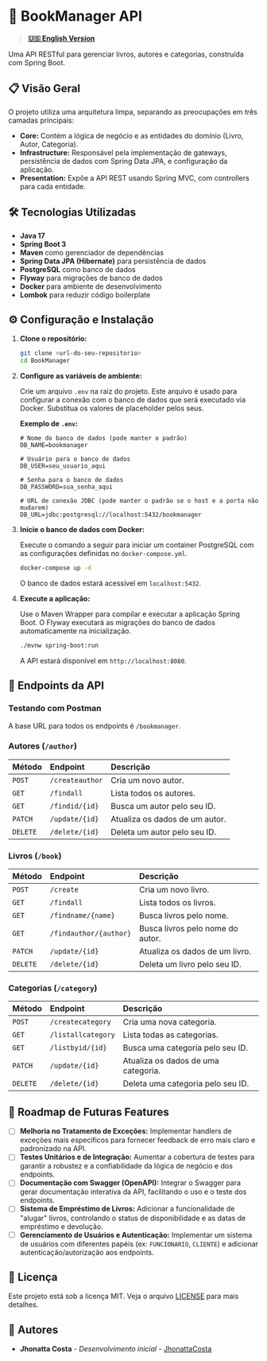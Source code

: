 # 📖 BookManager API

> **[🇺🇸 English Version](README.md)**

Uma API RESTful para gerenciar livros, autores e categorias, construída com Spring Boot.

## 📋 Visão Geral

O projeto utiliza uma arquitetura limpa, separando as preocupações em três camadas principais:

-   **Core:** Contém a lógica de negócio e as entidades do domínio (Livro, Autor, Categoria).
-   **Infrastructure:** Responsável pela implementação de gateways, persistência de dados com Spring Data JPA, e configuração da aplicação.
-   **Presentation:** Expõe a API REST usando Spring MVC, com controllers para cada entidade.

## 🛠️ Tecnologias Utilizadas

-   **Java 17**
-   **Spring Boot 3**
-   **Maven** como gerenciador de dependências
-   **Spring Data JPA (Hibernate)** para persistência de dados
-   **PostgreSQL** como banco de dados
-   **Flyway** para migrações de banco de dados
-   **Docker** para ambiente de desenvolvimento
-   **Lombok** para reduzir código boilerplate

## ⚙️ Configuração e Instalação

1.  **Clone o repositório:**

    ```bash
    git clone <url-do-seu-repositorio>
    cd BookManager
    ```

2.  **Configure as variáveis de ambiente:**

    Crie um arquivo `.env` na raiz do projeto. Este arquivo é usado para configurar a conexão com o banco de dados que será executado via Docker. Substitua os valores de placeholder pelos seus.

    **Exemplo de `.env`:**
    ```env
    # Nome do banco de dados (pode manter o padrão)
    DB_NAME=bookmanager

    # Usuário para o banco de dados
    DB_USER=seu_usuario_aqui

    # Senha para o banco de dados
    DB_PASSWORD=sua_senha_aqui

    # URL de conexão JDBC (pode manter o padrão se o host e a porta não mudarem)
    DB_URL=jdbc:postgresql://localhost:5432/bookmanager
    ```

3.  **Inicie o banco de dados com Docker:**

    Execute o comando a seguir para iniciar um container PostgreSQL com as configurações definidas no `docker-compose.yml`.

    ```bash
    docker-compose up -d
    ```

    O banco de dados estará acessível em `localhost:5432`.

4.  **Execute a aplicação:**

    Use o Maven Wrapper para compilar e executar a aplicação Spring Boot. O Flyway executará as migrações do banco de dados automaticamente na inicialização.

    ```bash
    ./mvnw spring-boot:run
    ```

    A API estará disponível em `http://localhost:8080`.

## 🧪 Endpoints da API

### Testando com Postman

A base URL para todos os endpoints é `/bookmanager`.

### Autores (`/author`)

| Método   | Endpoint                 | Descrição                               |
| :------- | :----------------------- | :---------------------------------------- |
| `POST`   | `/createauthor`          | Cria um novo autor.                       |
| `GET`    | `/findall`               | Lista todos os autores.                   |
| `GET`    | `/findid/{id}`           | Busca um autor pelo seu ID.               |
| `PATCH`  | `/update/{id}`           | Atualiza os dados de um autor.            |
| `DELETE` | `/delete/{id}`           | Deleta um autor pelo seu ID.              |

### Livros (`/book`)

| Método   | Endpoint                 | Descrição                               |
| :------- | :----------------------- | :---------------------------------------- |
| `POST`   | `/create`                | Cria um novo livro.                       |
| `GET`    | `/findall`               | Lista todos os livros.                    |
| `GET`    | `/findname/{name}`       | Busca livros pelo nome.                   |
| `GET`    | `/findauthor/{author}`   | Busca livros pelo nome do autor.          |
| `PATCH`  | `/update/{id}`           | Atualiza os dados de um livro.            |
| `DELETE` | `/delete/{id}`           | Deleta um livro pelo seu ID.              |

### Categorias (`/category`)

| Método   | Endpoint                 | Descrição                               |
| :------- | :----------------------- | :---------------------------------------- |
| `POST`   | `/createcategory`        | Cria uma nova categoria.                  |
| `GET`    | `/listallcategory`       | Lista todas as categorias.                |
| `GET`    | `/listbyid/{id}`         | Busca uma categoria pelo seu ID.          |
| `PATCH`  | `/update/{id}`           | Atualiza os dados de uma categoria.       |
| `DELETE` | `/delete/{id}`           | Deleta uma categoria pelo seu ID.         |

## 🔮 Roadmap de Futuras Features

- [ ] **Melhoria no Tratamento de Exceções:** Implementar handlers de exceções mais específicos para fornecer feedback de erro mais claro e padronizado na API.
- [ ] **Testes Unitários e de Integração:** Aumentar a cobertura de testes para garantir a robustez e a confiabilidade da lógica de negócio e dos endpoints.
- [ ] **Documentação com Swagger (OpenAPI):** Integrar o Swagger para gerar documentação interativa da API, facilitando o uso e o teste dos endpoints.
- [ ] **Sistema de Empréstimo de Livros:** Adicionar a funcionalidade de "alugar" livros, controlando o status de disponibilidade e as datas de empréstimo e devolução.
- [ ] **Gerenciamento de Usuários e Autenticação:** Implementar um sistema de usuários com diferentes papéis (ex: `FUNCIONARIO`, `CLIENTE`) e adicionar autenticação/autorização aos endpoints.

## 📝 Licença

Este projeto está sob a licença MIT. Veja o arquivo [LICENSE](LICENSE) para mais detalhes.

## 👥 Autores

- **Jhonatta Costa** - *Desenvolvimento inicial* - [JhonattaCosta](https://github.com/JhonattaCosta)
